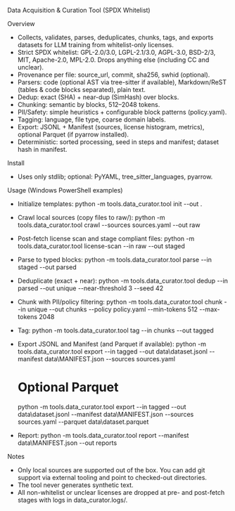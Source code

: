 Data Acquisition & Curation Tool (SPDX Whitelist)

Overview
- Collects, validates, parses, deduplicates, chunks, tags, and exports datasets for LLM training from whitelist-only licenses.
- Strict SPDX whitelist: GPL-2.0/3.0, LGPL-2.1/3.0, AGPL-3.0, BSD-2/3, MIT, Apache-2.0, MPL-2.0. Drops anything else (including CC and unclear).
- Provenance per file: source_url, commit, sha256, swhid (optional).
- Parsers: code (optional AST via tree-sitter if available), Markdown/ReST (tables & code blocks separated), plain text.
- Dedup: exact (SHA) + near-dup (SimHash) over blocks.
- Chunking: semantic by blocks, 512–2048 tokens.
- PII/Safety: simple heuristics + configurable block patterns (policy.yaml).
- Tagging: language, file type, coarse domain labels.
- Export: JSONL + Manifest (sources, license histogram, metrics), optional Parquet (if pyarrow installed).
- Deterministic: sorted processing, seed in steps and manifest; dataset hash in manifest.

Install
- Uses only stdlib; optional: PyYAML, tree_sitter_languages, pyarrow.

Usage (Windows PowerShell examples)
- Initialize templates:
  python -m tools.data_curator.tool init --out .

- Crawl local sources (copy files to raw/):
  python -m tools.data_curator.tool crawl --sources sources.yaml --out raw

- Post-fetch license scan and stage compliant files:
  python -m tools.data_curator.tool license-scan --in raw --out staged

- Parse to typed blocks:
  python -m tools.data_curator.tool parse --in staged --out parsed

- Deduplicate (exact + near):
  python -m tools.data_curator.tool dedup --in parsed --out unique --near-threshold 3 --seed 42

- Chunk with PII/policy filtering:
  python -m tools.data_curator.tool chunk --in unique --out chunks --policy policy.yaml --min-tokens 512 --max-tokens 2048

- Tag:
  python -m tools.data_curator.tool tag --in chunks --out tagged

- Export JSONL and Manifest (and Parquet if available):
  python -m tools.data_curator.tool export --in tagged --out data\dataset.jsonl --manifest data\MANIFEST.json --sources sources.yaml
  # Optional Parquet
  python -m tools.data_curator.tool export --in tagged --out data\dataset.jsonl --manifest data\MANIFEST.json --sources sources.yaml --parquet data\dataset.parquet

- Report:
  python -m tools.data_curator.tool report --manifest data\MANIFEST.json --out reports

Notes
- Only local sources are supported out of the box. You can add git support via external tooling and point to checked-out directories.
- The tool never generates synthetic text.
- All non-whitelist or unclear licenses are dropped at pre- and post-fetch stages with logs in data_curator.logs/.

